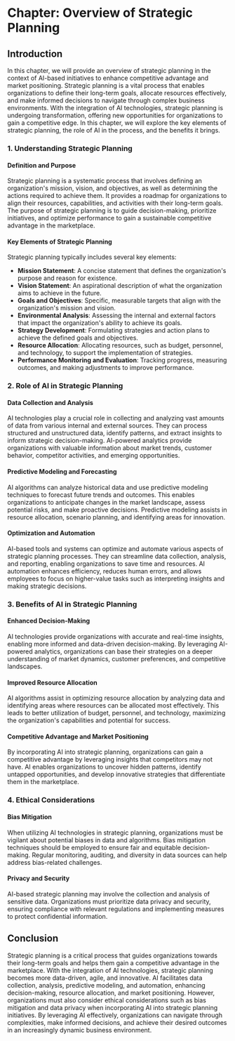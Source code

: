 Chapter: Overview of Strategic Planning
=======================================

Introduction
------------

In this chapter, we will provide an overview of strategic planning in the context of AI-based initiatives to enhance competitive advantage and market positioning. Strategic planning is a vital process that enables organizations to define their long-term goals, allocate resources effectively, and make informed decisions to navigate through complex business environments. With the integration of AI technologies, strategic planning is undergoing transformation, offering new opportunities for organizations to gain a competitive edge. In this chapter, we will explore the key elements of strategic planning, the role of AI in the process, and the benefits it brings.

### 1. Understanding Strategic Planning

#### Definition and Purpose

Strategic planning is a systematic process that involves defining an organization's mission, vision, and objectives, as well as determining the actions required to achieve them. It provides a roadmap for organizations to align their resources, capabilities, and activities with their long-term goals. The purpose of strategic planning is to guide decision-making, prioritize initiatives, and optimize performance to gain a sustainable competitive advantage in the marketplace.

#### Key Elements of Strategic Planning

Strategic planning typically includes several key elements:

* **Mission Statement**: A concise statement that defines the organization's purpose and reason for existence.
* **Vision Statement**: An aspirational description of what the organization aims to achieve in the future.
* **Goals and Objectives**: Specific, measurable targets that align with the organization's mission and vision.
* **Environmental Analysis**: Assessing the internal and external factors that impact the organization's ability to achieve its goals.
* **Strategy Development**: Formulating strategies and action plans to achieve the defined goals and objectives.
* **Resource Allocation**: Allocating resources, such as budget, personnel, and technology, to support the implementation of strategies.
* **Performance Monitoring and Evaluation**: Tracking progress, measuring outcomes, and making adjustments to improve performance.

### 2. Role of AI in Strategic Planning

#### Data Collection and Analysis

AI technologies play a crucial role in collecting and analyzing vast amounts of data from various internal and external sources. They can process structured and unstructured data, identify patterns, and extract insights to inform strategic decision-making. AI-powered analytics provide organizations with valuable information about market trends, customer behavior, competitor activities, and emerging opportunities.

#### Predictive Modeling and Forecasting

AI algorithms can analyze historical data and use predictive modeling techniques to forecast future trends and outcomes. This enables organizations to anticipate changes in the market landscape, assess potential risks, and make proactive decisions. Predictive modeling assists in resource allocation, scenario planning, and identifying areas for innovation.

#### Optimization and Automation

AI-based tools and systems can optimize and automate various aspects of strategic planning processes. They can streamline data collection, analysis, and reporting, enabling organizations to save time and resources. AI automation enhances efficiency, reduces human errors, and allows employees to focus on higher-value tasks such as interpreting insights and making strategic decisions.

### 3. Benefits of AI in Strategic Planning

#### Enhanced Decision-Making

AI technologies provide organizations with accurate and real-time insights, enabling more informed and data-driven decision-making. By leveraging AI-powered analytics, organizations can base their strategies on a deeper understanding of market dynamics, customer preferences, and competitive landscapes.

#### Improved Resource Allocation

AI algorithms assist in optimizing resource allocation by analyzing data and identifying areas where resources can be allocated most effectively. This leads to better utilization of budget, personnel, and technology, maximizing the organization's capabilities and potential for success.

#### Competitive Advantage and Market Positioning

By incorporating AI into strategic planning, organizations can gain a competitive advantage by leveraging insights that competitors may not have. AI enables organizations to uncover hidden patterns, identify untapped opportunities, and develop innovative strategies that differentiate them in the marketplace.

### 4. Ethical Considerations

#### Bias Mitigation

When utilizing AI technologies in strategic planning, organizations must be vigilant about potential biases in data and algorithms. Bias mitigation techniques should be employed to ensure fair and equitable decision-making. Regular monitoring, auditing, and diversity in data sources can help address bias-related challenges.

#### Privacy and Security

AI-based strategic planning may involve the collection and analysis of sensitive data. Organizations must prioritize data privacy and security, ensuring compliance with relevant regulations and implementing measures to protect confidential information.

Conclusion
----------

Strategic planning is a critical process that guides organizations towards their long-term goals and helps them gain a competitive advantage in the marketplace. With the integration of AI technologies, strategic planning becomes more data-driven, agile, and innovative. AI facilitates data collection, analysis, predictive modeling, and automation, enhancing decision-making, resource allocation, and market positioning. However, organizations must also consider ethical considerations such as bias mitigation and data privacy when incorporating AI into strategic planning initiatives. By leveraging AI effectively, organizations can navigate through complexities, make informed decisions, and achieve their desired outcomes in an increasingly dynamic business environment.
